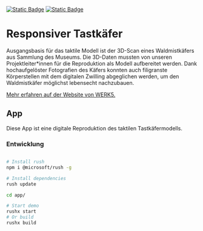 [![Static Badge](https://img.shields.io/badge/lang-en-grey)](./README.md)
[![Static Badge](https://img.shields.io/badge/lang-de-blue)](./README.de.md)

# Responsiver Tastkäfer

Ausgangsbasis für das taktile Modell ist der 3D-Scan eines Waldmistkäfers aus Sammlung des Museums. Die 3D-Daten mussten von unseren Projektleiter*innen für die Reproduktion als Modell aufbereitet werden. Dank hochaufgelöster Fotografien des Käfers konnten auch filigranste Körperstellen mit dem digitalen Zwilling abgeglichen werden, um den Waldmistkäfer möglichst lebensecht nachzubauen.

[Mehr erfahren auf der Website von WERK5.](https://werk5.com/projekte/responsiver_tastkaefer/)

## App

Diese App ist eine digitale Reproduktion des taktilen Tastkäfermodells.

### Entwicklung

```sh

# Install rush
npm i @microsoft/rush -g

# Install dependencies
rush update

cd app/

# Start demo
rushx start
# Or build
rushx build
```